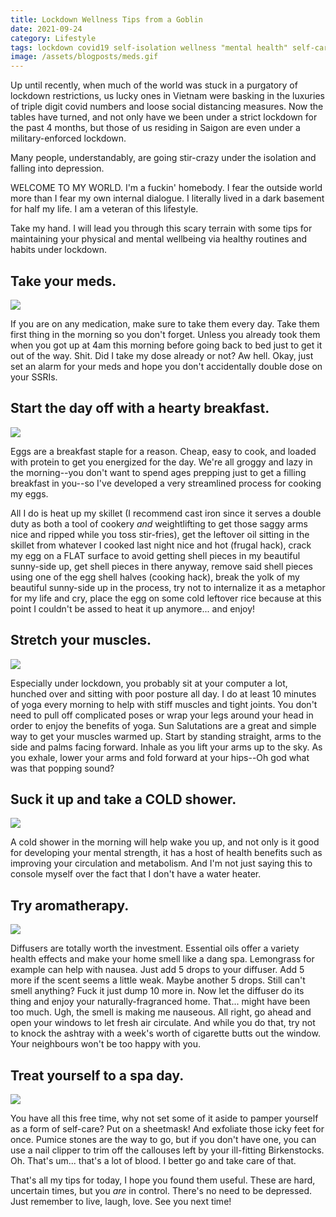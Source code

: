 ```yaml
---
title: Lockdown Wellness Tips from a Goblin
date: 2021-09-24
category: Lifestyle
tags: lockdown covid19 self-isolation wellness "mental health" self-care health lifestyle satire
image: /assets/blogposts/meds.gif
---
```


<p>Up until recently, when much of the world was stuck in a purgatory of lockdown restrictions, us lucky ones in Vietnam were basking in the luxuries of triple digit covid numbers and loose social distancing measures. Now the tables have turned, and not only have we been under a strict lockdown for the past 4 months, but those of us residing in Saigon are even under a military-enforced lockdown.</p>
<!--more-->

<p>Many people, understandably, are going stir-crazy under the isolation and falling into depression. </p>

<p>WELCOME TO MY WORLD. I'm a fuckin' homebody. I fear the outside world more than I fear my own internal dialogue. I literally lived in a dark basement for half my life. I am a veteran of this lifestyle.</p>

<p>Take my hand. I will lead you through this scary terrain with some tips for maintaining your physical and mental wellbeing via healthy routines and habits under lockdown.</p>

<h2>Take your meds.</h2>
<img src="/assets/blogposts/meds.gif">
<p>If you are on any medication, make sure to take them every day. Take them first thing in the morning so you don't forget. Unless you already took them when you got up at 4am this morning before going back to bed just to get it out of the way. Shit. Did I take my dose already or not? Aw hell. Okay, just set an alarm for your meds and hope you don't accidentally double dose on your SSRIs.</p>

<h2>Start the day off with a hearty breakfast.</h2>
<img src="/assets/blogposts/breakfast.gif">
<p>Eggs are a breakfast staple for a reason. Cheap, easy to cook, and loaded with protein to get you energized for the day. We're all groggy and lazy in the morning--you don't want to spend ages prepping just to get a filling breakfast in you--so I've developed a very streamlined process for cooking my eggs.</p>

<p>All I do is heat up my skillet (I recommend cast iron since it serves a double duty as both a tool of cookery <em>and</em> weightlifting to get those saggy arms nice and ripped while you toss stir-fries), get the leftover oil sitting in the skillet from whatever I cooked last night nice and hot (frugal hack), crack my egg on a FLAT surface to avoid getting shell pieces in my beautiful sunny-side up, get shell pieces in there anyway, remove said shell pieces using one of the egg shell halves (cooking hack), break the yolk of my beautiful sunny-side up in the process, try not to internalize it as a metaphor for my life and cry, place the egg on some cold leftover rice because at this point I couldn't be assed to heat it up anymore... and enjoy!

<h2>Stretch your muscles.</h2>
<img src="/assets/blogposts/stretch.gif">
<p>Especially under lockdown, you probably sit at your computer a lot, hunched over and sitting with poor posture all day. I do at least 10 minutes of yoga every morning to help with stiff muscles and tight joints. You don't need to pull off complicated poses or wrap your legs around your head in order to enjoy the benefits of yoga. Sun Salutations are a great and simple way to get your muscles warmed up. Start by standing straight, arms to the side and palms facing forward. Inhale as you lift your arms up to the sky. As you exhale, lower your arms and fold forward at your hips--Oh god what was that popping sound?</p>

<h2>Suck it up and take a COLD shower.</h2>
<img src="/assets/blogposts/shower.gif">
<p>A cold shower in the morning will help wake you up, and not only is it good for developing your mental strength, it has a host of health benefits such as improving your circulation and metabolism. And I'm not just saying this to console myself over the fact that I don't have a water heater.</p>

<h2>Try aromatherapy.</h2>
<img src="/assets/blogposts/diffuser.gif">
<p>Diffusers are totally worth the investment. Essential oils offer a variety health effects and make your home smell like a dang spa. Lemongrass for example can help with nausea. Just add 5 drops to your diffuser. Add 5 more if the scent seems a little weak. Maybe another 5 drops. Still can't smell anything? Fuck it just dump 10 more in. Now let the diffuser do its thing and enjoy your naturally-fragranced home. That... might have been too much. Ugh, the smell is making me nauseous. All right, go ahead and open your windows to let fresh air circulate. And while you do that, try not to knock the ashtray with a week's worth of cigarette butts out the window. Your neighbours won't be too happy with you.</p>

<h2>Treat yourself to a spa day.</h2>
<img src="/assets/blogposts/spa.gif">
<p>You have all this free time, why not set some of it aside to pamper yourself as a form of self-care? Put on a sheetmask! And exfoliate those icky feet for once. Pumice stones are the way to go, but if you don't have one, you can use a nail clipper to trim off the callouses left by your ill-fitting Birkenstocks. Oh. That's um... that's a lot of blood. I better go and take care of that.</p>

<p>That's all my tips for today, I hope you found them useful. These are hard, uncertain times, but you <em>are</em> in control. There's no need to be depressed. Just remember to live, laugh, love. See you next time!</p>